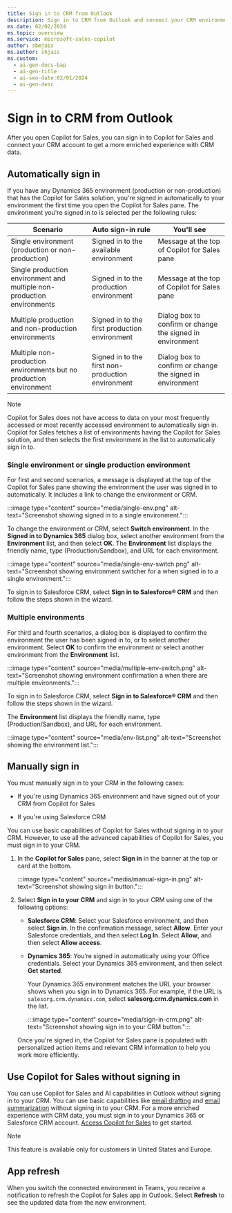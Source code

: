 ```yaml
---
title: Sign in to CRM from Outlook
description: Sign in to CRM from Outlook and connect your CRM environment to get a more enriched experience with CRM data.
ms.date: 02/02/2024
ms.topic: overview
ms.service: microsoft-sales-copilot
author: sbmjais
ms.author: shjais
ms.custom:
  - ai-gen-docs-bap
  - ai-gen-title
  - ai-seo-date:02/01/2024
  - ai-gen-desc
---
```


# Sign in to CRM from Outlook

After you open Copilot for Sales, you can sign in to Copilot for Sales and connect your CRM account to get a more enriched experience with CRM data.

## Automatically sign in

If you have any Dynamics 365 environment (production or non-production) that has the Copilot for Sales solution, you're signed in automatically to your environment the first time you open the Copilot for Sales pane. The environment you're signed in to is selected per the following rules:


|Scenario  |Auto sign-in rule  |You'll see  |
|---------|---------|---------|
|Single environment (production or non-production)     |  Signed in to the available environment       | Message at the top of Copilot for Sales pane        |
|Single production environment and multiple non-production environments     |Signed in to the production environment         |  Message at the top of Copilot for Sales pane       |
|Multiple production and non-production environments     |  Signed in to the first production environment       |  Dialog box to confirm or change the signed in environment       |
|Multiple non-production environments but no production environment     |  Signed in to the first non-production environment       |  Dialog box to confirm or change the signed in environment       |

> [!NOTE]
> Copilot for Sales does not have access to data on your most frequently accessed or most recently accessed environment to automatically sign in. Copilot for Sales fetches a list of environments having the Copilot for Sales solution, and then selects the first environment in the list to automatically sign in to.

### Single environment or single production environment

For first and second scenarios, a message is displayed at the top of the Copilot for Sales pane showing the environment the user was signed in to automatically. It includes a link to change the environment or CRM.

:::image type="content" source="media/single-env.png" alt-text="Screenshot showing signed in to a single environment.":::

To change the environment or CRM, select **Switch environment**. In the **Signed in to Dynamics 365** dialog box, select another environment from the **Environment** list, and then select **OK**. The **Environment** list displays the friendly name, type (Production/Sandbox), and URL for each environment.

:::image type="content" source="media/single-env-switch.png" alt-text="Screenshot showing environment switcher for a when signed in to a single environment.":::

To sign in to Salesforce CRM, select **Sign in to Salesforce® CRM** and then follow the steps shown in the wizard.

### Multiple environments

For third and fourth scenarios, a dialog box is displayed to confirm the environment the user has been signed in to, or to select another environment. Select **OK** to confirm the environment or select another environment from the **Environment** list. 

:::image type="content" source="media/multiple-env-switch.png" alt-text="Screenshot showing environment confirmation a when there are multiple environments.":::

To sign in to Salesforce CRM, select **Sign in to Salesforce® CRM** and then follow the steps shown in the wizard.

The **Environment** list displays the friendly name, type (Production/Sandbox), and URL for each environment.

:::image type="content" source="media/env-list.png" alt-text="Screenshot showing the environment list.":::

## Manually sign in

You must manually sign in to your CRM in the following cases:

- If you're using Dynamics 365 environment and have signed out of your CRM from Copilot for Sales

- If you're using Salesforce CRM

You can use basic capabilities of Copilot for Sales without signing in to your CRM. However, to use all the advanced capabilities of Copilot for Sales, you must sign in to your CRM.

1. In the **Copilot for Sales** pane, select **Sign in** in the banner at the top or card at the bottom.

    :::image type="content" source="media/manual-sign-in.png" alt-text="Screenshot showing sign in button.":::

2. Select **Sign in to your CRM** and sign in to your CRM using one of the following options:

    - **Salesforce CRM**: Select your Salesforce environment, and then select **Sign in**. In the confirmation message, select **Allow**. Enter your Salesforce credentials, and then select **Log In**. Select **Allow**, and then select **Allow access**.
    
    - **Dynamics 365**: You’re signed in automatically using your Office credentials. Select your Dynamics 365 environment, and then select **Get started**.

        Your Dynamics 365 environment matches the URL your browser shows when you sign in to Dynamics 365. For example, if the URL is `salesorg.crm.dynamics.com`, select **salesorg.crm.dynamics.com** in the list.
        
        :::image type="content" source="media/sign-in-crm.png" alt-text="Screenshot showing sign in to your CRM button.":::

    Once you're signed in, the Copilot for Sales pane is populated with personalized action items and relevant CRM information to help you work more efficiently.

## Use Copilot for Sales without signing in

You can use Copilot for Sales and AI capabilities in Outlook without signing in to your CRM. You can use basic capabilities like [email drafting](use-copilot-kickstart-email-messages.md#create-an-email-reply-using-predefined-categories) and [email summarization](view-save-email-summary-crm.md) without signing in to your CRM. For a more enriched experience with CRM data, you must sign in to your Dynamics 365 or Salesforce CRM account. [Access Copilot for Sales](open-app.md#access-copilot-for-sales-in-outlook) to get started.

> [!NOTE]
> This feature is available only for customers in United States and Europe.

## App refresh

When you switch the connected environment in Teams, you receive a notification to refresh the Copilot for Sales app in Outlook. Select **Refresh** to see the updated data from the new environment.